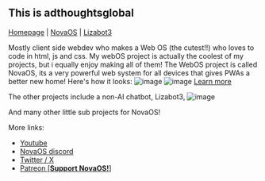 ## This is adthoughtsglobal
[Homepage](https://adthoughtsglobal.github.io/) | [NovaOS](https://adthoughtsglobal.github.io/NovaOS/) | [Lizabot3](https://sites.google.com/view/lizabot3/home)

Mostly client side webdev who makes a Web OS (the cutest!!) who loves to code in html, js and css. My webOS project is actually the coolest of my projects, but i equally enjoy making all of them!
The WebOS project is called NovaOS, its a very powerful web system for all devices that gives PWAs a better new home! Here's how it looks:
![image](https://github.com/user-attachments/assets/b33dd17c-3b46-48dd-9713-999d2134eeef)
![image](https://github.com/user-attachments/assets/c10bd45b-2a7b-4e30-b463-8e6a20dc6e85)
[Learn more](https://adthoughtsglobal.github.io/NovaOS/)

The other projects include a non-AI chatbot, Lizabot3,
![image](https://github.com/user-attachments/assets/eb9a7065-af6d-4954-9dc2-07c6bac7ac71)

And many other little sub projects for NovaOS!

More links:
- [Youtube](https://www.youtube.com/@adthoughtsglobal)
- [NovaOS discord](https://discord.com/invite/atkqbwEQU8)
- [Twitter / X](https://x.com/adthattweets)
- [Patreon [**Support NovaOS!**]](https://patreon.com/adthoughtsglobal/)
